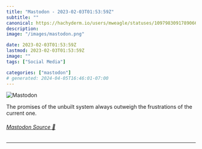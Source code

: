 ```yaml
---
title: "Mastodon - 2023-02-03T01:53:59Z"
subtitle: ""
canonical: https://hachyderm.io/users/mweagle/statuses/109798309178906667
description:
image: "/images/mastodon.png"

date: 2023-02-03T01:53:59Z
lastmod: 2023-02-03T01:53:59Z
image: ""
tags: ["Social Media"]

categories: ["mastodon"]
# generated: 2024-04-05T16:46:01-07:00
---
```

![Mastodon](/images/mastodon.png)

<p>The promises of the unbuilt system always outweigh the frustrations of the current one.</p>


###### [Mastodon Source 🐘](https://hachyderm.io/@mweagle/109798309178906667)

___
